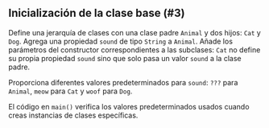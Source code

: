 ## Inicialización de la clase base (#3)

Define una jerarquía de clases con una clase padre `Animal` y dos hijos: `Cat` y `Dog`. Agrega una propiedad `sound` de tipo `String` a `Animal`. Añade los parámetros del constructor correspondientes a las subclases: `Cat` no define su propia propiedad `sound` sino que solo pasa un valor `sound` a la clase padre.

Proporciona diferentes valores predeterminados para `sound`: `???` para `Animal`, `meow` para `Cat` y `woof` para `Dog`.

El código en `main()` verifica los valores predeterminados usados cuando creas instancias de clases específicas.